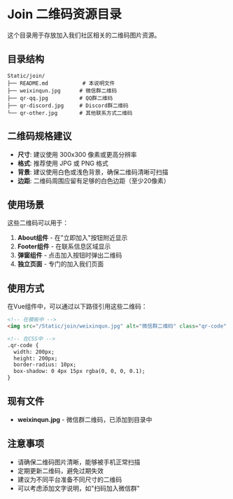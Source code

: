 # Join 二维码资源目录

这个目录用于存放加入我们社区相关的二维码图片资源。

## 目录结构

```
Static/join/
├── README.md           # 本说明文件
├── weixinqun.jpg      # 微信群二维码
├── qr-qq.jpg          # QQ群二维码
├── qr-discord.jpg     # Discord群二维码
└── qr-other.jpg       # 其他联系方式二维码
```

## 二维码规格建议

- **尺寸**: 建议使用 300x300 像素或更高分辨率
- **格式**: 推荐使用 JPG 或 PNG 格式
- **背景**: 建议使用白色或浅色背景，确保二维码清晰可扫描
- **边距**: 二维码周围应留有足够的白色边距（至少20像素）

## 使用场景

这些二维码可以用于：

1. **About组件** - 在"立即加入"按钮附近显示
2. **Footer组件** - 在联系信息区域显示
3. **弹窗组件** - 点击加入按钮时弹出二维码
4. **独立页面** - 专门的加入我们页面

## 使用方式

在Vue组件中，可以通过以下路径引用这些二维码：

```html
<!-- 在模板中 -->
<img src="/Static/join/weixinqun.jpg" alt="微信群二维码" class="qr-code" />

<!-- 在CSS中 -->
.qr-code {
  width: 200px;
  height: 200px;
  border-radius: 10px;
  box-shadow: 0 4px 15px rgba(0, 0, 0, 0.1);
}
```

## 现有文件

- **weixinqun.jpg** - 微信群二维码，已添加到目录中

## 注意事项

- 请确保二维码图片清晰，能够被手机正常扫描
- 定期更新二维码，避免过期失效
- 建议为不同平台准备不同尺寸的二维码
- 可以考虑添加文字说明，如"扫码加入微信群"
